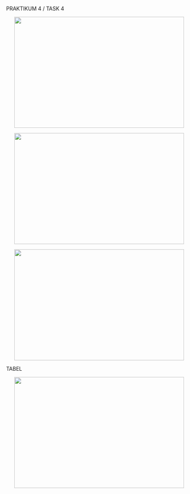 PRAKTIKUM 4 / TASK 4

<p align="center">
  <img width="460" height="300" src="https://i.imgur.com/Ghj8Ml4.png">
</p>

<p align="center">
  <img width="460" height="300" src="https://i.imgur.com/2ddihXx.png">
</p>

<p align="center">
  <img width="460" height="300" src="https://i.imgur.com/JozYOup.png">
</p>

TABEL
<p align="center">
  <img width="460" height="300" src="https://i.imgur.com/fP5Nfv3.jpeg">
</p>
